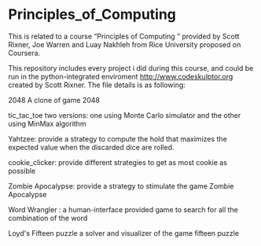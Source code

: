 # Principles_of_Computing

This is related to a course “Principles of Computing ” provided by Scott Rixner, Joe Warren and Luay Nakhleh from Rice University
proposed on Coursera.

This repository includes every project i did during this course, and could be run in the python-integrated enviroment http://www.codeskulptor.org created by Scott Rixner.
The file details is as following:

2048
  A clone of game 2048

tic_tac_toe
  two versions: one using Monte Carlo simulator and the other using MinMax algorithm

Yahtzee:
    provide a strategy to compute the hold that maximizes the expected value when the
    discarded dice are rolled.

cookie_clicker:
   provide different strategies to get as most cookie as possible

Zombie Apocalypse:
  provide a strategy to stimulate the game Zombie Apocalypse

Word Wrangler :
  a human-interface provided game to search for all the combination of the word

Loyd's Fifteen puzzle
  a solver and visualizer of the game fifteen puzzle